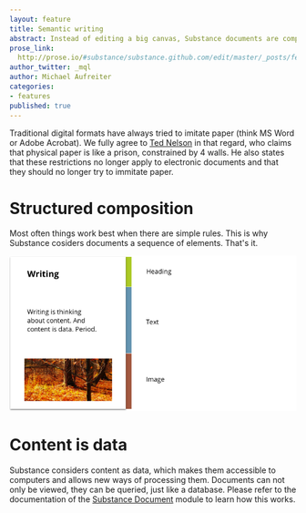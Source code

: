 ```yaml
---
layout: feature
title: Semantic writing
abstract: Instead of editing a big canvas, Substance documents are composed of content elements. While existing solutions (like Google Docs) bring traditional word-processing to the web, Substance focusses on content, by leaving the layout part to the system, not the user. Because of the absence of formatting utilities, it suggests structured content-oriented writing. 
prose_link:
  http://prose.io/#substance/substance.github.com/edit/master/_posts/features/0100-01-01-semanitc-writing.md
author_twitter: _mql
author: Michael Aufreiter
categories:
- features
published: true
---
```


Traditional digital formats have always tried to imitate paper (think MS Word or Adobe Acrobat). We fully agree to [Ted Nelson](http://www.youtube.com/watch?v=En_2T7KH6RA) in that regard, who claims that physical paper is like a prison, constrained by 4 walls. He also states that these restrictions no longer apply to electronic documents and that they should no longer try to immitate paper.

<!-- ![](/images/illustrations/semantic-writing-paper.png)-->

<!-- ![](/images/illustrations/semantic-writing-endlesspaper.png)-->

# Structured composition

Most often things work best when there are simple rules. This is why Substance cosiders documents a sequence of elements. That's it.

![](/images/illustrations/semantic-writing-elements.png)

# Content is data

Substance considers content as data, which makes them accessible to computers and allows new ways of processing them. Documents can not only be viewed, they can be queried, just like a database. Please refer to the documentation of the [Substance Document](http://interior.substance.io/modules/document.html) module to learn how this works.